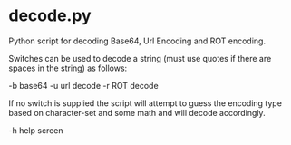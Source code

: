 # decode.py
Python script for decoding Base64, Url Encoding and ROT encoding.  

Switches can be used to decode a string (must use quotes if there are spaces in the string) as follows:

-b base64
-u url decode
-r ROT decode

If no switch is supplied the script will attempt to guess the encoding type based on character-set and some math and will decode accordingly.

-h help screen
